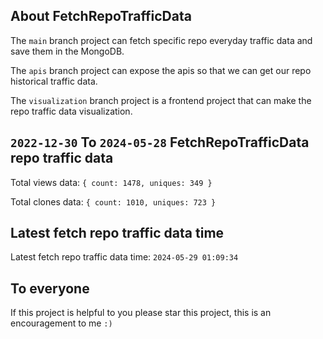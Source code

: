 ## About FetchRepoTrafficData

The `main` branch project can fetch specific repo everyday traffic data and save them in the MongoDB.

The `apis` branch project can expose the apis so that we can get our repo historical traffic data.

The `visualization` branch project is a frontend project that can make the repo traffic data visualization.

## `2022-12-30` To `2024-05-28` FetchRepoTrafficData repo traffic data

Total views data: `{ count: 1478, uniques: 349 }`

Total clones data: `{ count: 1010, uniques: 723 }`

## Latest fetch repo traffic data time

Latest fetch repo traffic data time: `2024-05-29 01:09:34`

## To everyone

If this project is helpful to you please star this project, this is an encouragement to me `:)`



